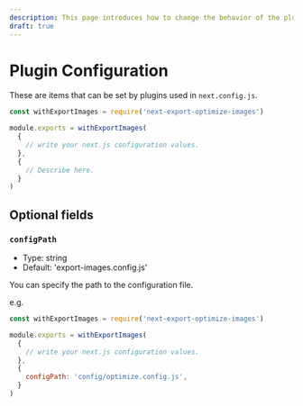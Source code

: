 ```yaml
---
description: This page introduces how to change the behavior of the plugins.
draft: true
---
```


# Plugin Configuration

These are items that can be set by plugins used in `next.config.js`.

```js title="next.config.js"
const withExportImages = require('next-export-optimize-images')

module.exports = withExportImages(
  {
    // write your next.js configuration values.
  },
  {
    // Describe here.
  }
)
```

## Optional fields

### `configPath`

- Type: string
- Default: 'export-images.config.js'

You can specify the path to the configuration file.

e.g.

```js title="next.config.js"
const withExportImages = require('next-export-optimize-images')

module.exports = withExportImages(
  {
    // write your next.js configuration values.
  },
  {
    configPath: 'config/optimize.config.js',
  }
)
```
